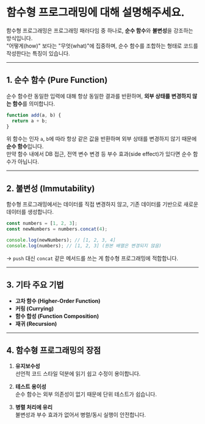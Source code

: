 # 함수형 프로그래밍에 대해 설명해주세요.

함수형 프로그래밍은 프로그래밍 패러다임 중 하나로, **순수 함수**와 **불변성**을 강조하는 방식입니다.  
"어떻게(how)" 보다는 "무엇(what)"에 집중하며, 순수 함수를 조합하는 형태로 코드를 작성한다는 특징이 있습니다.

---

## 1. 순수 함수 (Pure Function)

순수 함수란 동일한 입력에 대해 항상 동일한 결과를 반환하며, **외부 상태를 변경하지 않는 함수**를 의미합니다.

```javascript
function add(a, b) {
  return a + b;
}
```

위 함수는 인자 `a`, `b`에 따라 항상 같은 값을 반환하며 외부 상태를 변경하지 않기 때문에 **순수 함수**입니다.  
만약 함수 내에서 DB 접근, 전역 변수 변경 등 부수 효과(side effect)가 있다면 순수 함수가 아닙니다.

---

## 2. 불변성 (Immutability)

함수형 프로그래밍에서는 데이터를 직접 변경하지 않고, 기존 데이터를 기반으로 새로운 데이터를 생성합니다.

```javascript
const numbers = [1, 2, 3];
const newNumbers = numbers.concat(4);

console.log(newNumbers); // [1, 2, 3, 4]
console.log(numbers); // [1, 2, 3] (원본 배열은 변경되지 않음)
```

→ `push` 대신 `concat` 같은 메서드를 쓰는 게 함수형 프로그래밍에 적합합니다.

---

## 3. 기타 주요 기법

- **고차 함수 (Higher-Order Function)**
- **커링 (Currying)**
- **함수 합성 (Function Composition)**
- **재귀 (Recursion)**

---

## 4. 함수형 프로그래밍의 장점

1. **유지보수성**  
   선언적 코드 스타일 덕분에 읽기 쉽고 수정이 용이합니다.

2. **테스트 용이성**  
   순수 함수는 외부 의존성이 없기 때문에 단위 테스트가 쉽습니다.

3. **병렬 처리에 유리**  
   불변성과 부수 효과가 없어서 병렬/동시 실행이 안전합니다.
